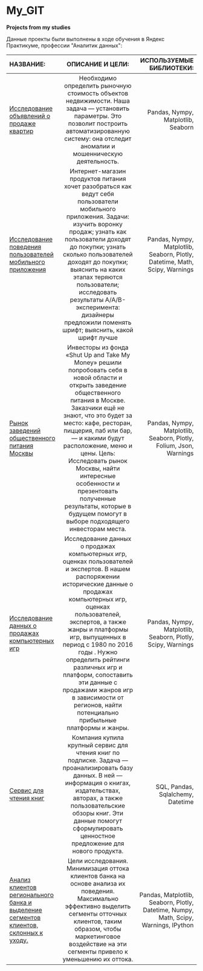 
# My_GIT
__Projects from my studies__

Данные проекты были выполнены в ходе обучения в Яндекс Практикуме, профессии "Аналитик данных":

| НАЗВАНИЕ:             | ОПИСАНИЕ И ЦЕЛИ:                  | ИСПОЛЬЗУЕМЫЕ БИБЛИОТЕКИ:                     |
| :-------------------- | :---------------------: |---------------------------:|
| [Исследование объявлений о продаже квартир](https://github.com/Olyvin/My_GIT/blob/My_GIT/Недвижимость/Real_estate_git.ipynb) |Необходимо определить рыночную стоимость объектов недвижимости. Наша задача — установить параметры. Это позволит построить автоматизированную систему: она отследит аномалии и мошенническую деятельность. | Pandas, Nympy, Matplotlib, Seaborn |
| [Исследование поведения пользователей мобильного приложения](https://github.com/Olyvin/My_GIT/blob/My_GIT/Мобильное%20приложение/mob_app_users_actions_git.ipynb) |Интернет-магазин продуктов питания хочет разобраться как ведут себя пользователи мобильного приложения. Задачи: изучить воронку продаж; узнать как пользователи доходят до покупки; узнать сколько пользователей доходят до покупки; выяснить на каких этапах теряются пользователи; исследовать результаты А/А/В-эксперимента: дизайнеры предложили поменять шрифт; выяснить, какой шрифт лучше| Pandas, Nympy, Matplotlib, Seaborn, Plotly, Datetime, Math, Scipy, Warnings |
| [Рынок заведений общественного питания Москвы](https://github.com/Olyvin/My_GIT/blob/My_GIT/Заведения%20общественного%20питания%20Москвы/moscow_establisments_git.ipynb) |Инвесторы из фонда «Shut Up and Take My Money» решили попробовать себя в новой области и открыть заведение общественного питания в Москве. Заказчики ещё не знают, что это будет за место: кафе, ресторан, пиццерия, паб или бар, — и какими будут расположение, меню и цены. Цель: Исследовать рынок Москвы, найти интересные особенности и презентовать полученные результаты, которые в будущем помогут в выборе подходящего инвесторам места.| Pandas, Nympy, Matplotlib, Seaborn, Plotly, Folium, Json,  Warnings |
| [Исследование данных о продажах компьютерных игр](https://github.com/Olyvin/My_GIT/blob/My_GIT/Продажи%20игр/games_sales_git.ipynb) |Исследование данных о продажах компьютерных игр, оценках пользователей и экспертов. В нашем распоряжении исторические данные о продажах компьютерных игр, оценках пользователей, экспертов, а также жанры и платформы игр, выпущенных в период с 1980 по 2016 годы . Нужно определить рейтинги различных игр и платформ, сопоставить эти данные с продажами жанров игр в зависимости от регионов, найти потенциально прибыльные платформы и жанры. | Pandas, Nympy, Matplotlib, Seaborn, Plotly, Scipy, Warnings |
| [Сервис для чтения книг](https://github.com/Olyvin/My_GIT/blob/My_GIT/Сервис%20для%20чтения%20книг/Book_service_git.ipynb) |Компания купила крупный сервис для чтения книг по подписке. Задача — проанализировать базу данных. В ней — информация о книгах, издательствах, авторах, а также пользовательские обзоры книг. Эти данные помогут сформулировать ценностное предложение для нового продукта.| SQL, Pandas, Sqlalchemy, Datetime |
| [Анализ клиентов регионального банка и выделение сегментов клиентов, склонных к уходу.](https://github.com/Olyvin/My_GIT/blob/My_GIT/Банк(Дипломная%20работа)/bank_git.ipynb) | Цели исследования. Минимизация оттока клиентов банка на основе анализа их поведения. Максимально эффективно выделить сегменты отточных клиентов, таким образом, чтобы маркетинговое воздействие на эти сегменты привело к уменьшению их оттока.| Pandas, Matplotlib, Seaborn, Plotly, Datetime, Numpy, Math, Scipy, Warnings, IPython |
